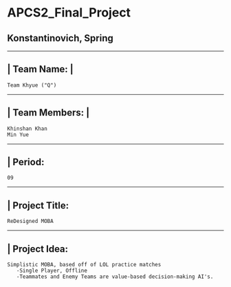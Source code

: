 # APCS2_Final_Project
<h2> Konstantinovich, Spring</h2>

 -------------
| Team Name: |
 -------------
 
~~~~~~~~~~~~~~~~~
Team Khyue ("Q")
~~~~~~~~~~~~~~~~~

 ----------------
| Team Members: |
 ----------------
 
~~~~~~~~~~~~~~~~~~~~~~~
Khinshan Khan
Min Yue
~~~~~~~~~~~~~~~~~~~~~~~

 ----------
| Period: 
 ----------
 
~~~
09
~~~

 ----------------
| Project Title: 
 ----------------
 
~~~~~~~~~~~~~~~~~~~~~~~
ReDesigned MOBA
~~~~~~~~~~~~~~~~~~~~~~~

 ---------------
| Project Idea: 
 ---------------
 
~~~~~~~~~~~~~~~~~~~~~~~
Simplistic MOBA, based off of LOL practice matches
   -Single Player, Offline
   -Teammates and Enemy Teams are value-based decision-making AI's.
~~~~~~~~~~~~~~~~~~~~~~~
